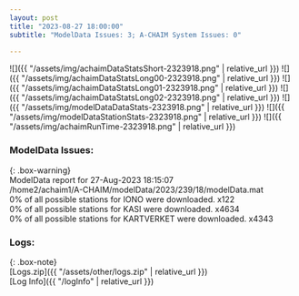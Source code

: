 ```yaml
---
layout: post
title: "2023-08-27 18:00:00"
subtitle: "ModelData Issues: 3; A-CHAIM System Issues: 0"

---
```


![]({{ "/assets/img/achaimDataStatsShort-2323918.png" | relative_url }})
![]({{ "/assets/img/achaimDataStatsLong00-2323918.png" | relative_url }})
![]({{ "/assets/img/achaimDataStatsLong01-2323918.png" | relative_url }})
![]({{ "/assets/img/achaimDataStatsLong02-2323918.png" | relative_url }})
![]({{ "/assets/img/modelDataDataStats-2323918.png" | relative_url }})
![]({{ "/assets/img/modelDataStationStats-2323918.png" | relative_url }})
![]({{ "/assets/img/achaimRunTime-2323918.png" | relative_url }})


### ModelData Issues:  
  
{: .box-warning}  
 ModelData report for 27-Aug-2023 18:15:07   
 /home2/achaim1/A-CHAIM/modelData/2023/239/18/modelData.mat   
 0% of all possible stations for IONO were downloaded. x122   
 0% of all possible stations for KASI were downloaded. x4634   
 0% of all possible stations for KARTVERKET were downloaded. x4343   
  


### Logs:  
  
{: .box-note}  
[Logs.zip]({{ "/assets/other/logs.zip" | relative_url }})  
[Log Info]({{ "/logInfo" | relative_url }})  
